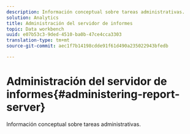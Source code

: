 ```yaml
---
description: Información conceptual sobre tareas administrativas.
solution: Analytics
title: Administración del servidor de informes
topic: Data workbench
uuid: e07b53c3-9ded-4510-ba0b-47ce4cca3303
translation-type: tm+mt
source-git-commit: aec1f7b14198cdde91f61d490a235022943bfedb

---
```



# Administración del servidor de informes{#administering-report-server}

Información conceptual sobre tareas administrativas.

